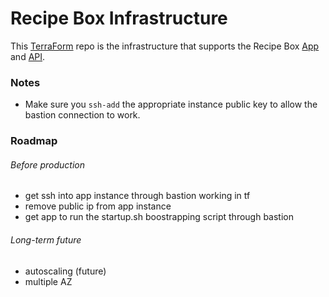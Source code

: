 # Recipe Box Infrastructure
This [TerraForm](http://terraform.io) repo is the infrastructure that supports the Recipe Box [App](https://github.com/arsdehnel/recipe-box) and [API](https://github.com/arsdehnel/recipe-box-api).

### Notes
- Make sure you `ssh-add` the appropriate instance public key to allow the bastion connection to work.

### Roadmap
###### Before production
- get ssh into app instance through bastion working in tf
- remove public ip from app instance
- get app to run the startup.sh boostrapping script through bastion

###### Long-term future
- autoscaling (future)
- multiple AZ